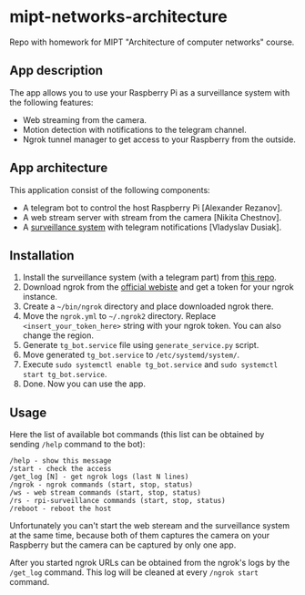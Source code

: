 # mipt-networks-architecture
Repo with homework for MIPT "Architecture of computer networks" course.

## App description

The app allows you to use your Raspberry Pi as a surveillance system with the 
following features:
- Web streaming from the camera.
- Motion detection with notifications to the telegram channel.
- Ngrok tunnel manager to get access to your Raspberry from the outside.

## App architecture

This application consist of the following components:
- A telegram bot to control the host Raspberry Pi [Alexander Rezanov].
- A web stream server with stream from the camera [Nikita Chestnov].
- A [surveillance system](https://github.com/resolator/rpi-surveillance) with telegram notifications [Vladyslav Dusiak].

## Installation

1. Install the surveillance system (with a telegram part) from [this repo](https://github.com/resolator/rpi-surveillance).
2. Download ngrok from the [official webiste](https://ngrok.com) and get a token for your ngrok instance.
3. Create a `~/bin/ngrok` directory and place downloaded ngrok there.
4. Move the `ngrok.yml` to `~/.ngrok2` directory. Replace `<insert_your_token_here>` string with your ngrok token. You can also change the region.
5. Generate `tg_bot.service` file using `generate_service.py` script.
5. Move generated `tg_bot.service` to `/etc/systemd/system/`.
6. Execute `sudo systemctl enable tg_bot.service` and `sudo systemctl start tg_bot.service`.
7. Done. Now you can use the app.

## Usage
Here the list of available bot commands (this list can be obtained by sending `/help` command to the bot):
```
/help - show this message
/start - check the access
/get_log [N] - get ngrok logs (last N lines)
/ngrok - ngrok commands (start, stop, status)
/ws - web stream commands (start, stop, status)
/rs - rpi-surveillance commands (start, stop, status)
/reboot - reboot the host
```
Unfortunately you can't start the web steream and the surveillance system at the same time, because both of them captures the camera on your Raspberry but the camera can be captured by only one app. 

After you started ngrok URLs can be obtained from the ngrok's logs by the `/get_log` command. This log will be cleaned at every `/ngrok start` command.
